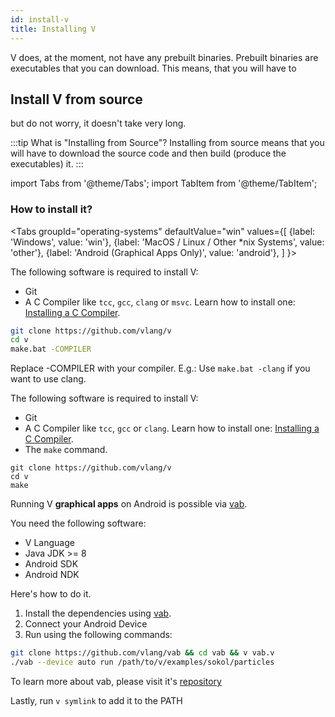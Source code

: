 ```yaml
---
id: install-v
title: Installing V
---
```


V does, at the moment, not have any prebuilt binaries. Prebuilt binaries are executables that you can download. This means, that you will have to

## Install V from source

but do not worry, it doesn't take very long. 

:::tip What is "Installing from Source"?
Installing from source means that you will have to download the source code and then build (produce the executables) it.
:::

import Tabs from '@theme/Tabs';
import TabItem from '@theme/TabItem';

### How to install it?

<Tabs
  groupId="operating-systems"
  defaultValue="win"
  values={[
    {label: 'Windows', value: 'win'},
    {label: 'MacOS / Linux / Other *nix Systems', value: 'other'},
    {label: 'Android (Graphical Apps Only)', value: 'android'},
  ]
}>
<TabItem value="win">

The following software is required to install V:
- Git
- A C Compiler like `tcc`, `gcc`, `clang` or `msvc`. Learn how to install one: [Installing a C Compiler](installing_a_c_compiler.md).

```bash
git clone https://github.com/vlang/v
cd v
make.bat -COMPILER
```
Replace -COMPILER with your compiler. E.g.: Use `make.bat -clang` if you want to use clang.

</TabItem>


<TabItem value="other">


The following software is required to install V:
- Git
- A C Compiler like `tcc`, `gcc` or `clang`. Learn how to install one: [Installing a C Compiler](installing_a_c_compiler.md).
- The `make` command.

```shell
git clone https://github.com/vlang/v
cd v
make
```

</TabItem>

<TabItem value="android">

Running V **graphical apps** on Android is possible via [vab](https://github.com/vlang/vab).

You need the following software:
- V Language
- Java JDK >= 8
- Android SDK
- Android NDK

Here's how to do it.

1. Install the dependencies using [vab](https://github.com/vlang/vab).
2. Connect your Android Device
3. Run using the following commands:

```bash
git clone https://github.com/vlang/vab && cd vab && v vab.v
./vab --device auto run /path/to/v/examples/sokol/particles
```

To learn more about vab, please visit it's [repository](https://github.com/vlang/vab)

</TabItem>

</Tabs>

Lastly, run `v symlink` to add it to the PATH